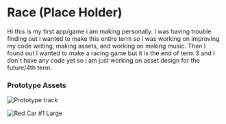 # Race (Place Holder)
Hi this is my first app/game i am making personally. I was having trouble finding out i wanted to make this entire term so I was working on improving my code writing, making assets, and working on making music. Then I found out I wanted to make a racing game but it is the end of term 3 and I don't have any code yet so i am just working on asset design for the future/4th term.
### Prototype Assets
![Prototype track](https://user-images.githubusercontent.com/79156134/162018134-1117c0d1-17dd-4f11-b34f-7f66e4e5b5cf.jpeg)

![Red Car #1 Large](https://user-images.githubusercontent.com/79156134/162018138-3afaca17-b2c1-4c82-8d9a-a2d12ecd481b.jpeg)
